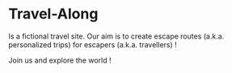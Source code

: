 # Travel-Along

Is a fictional travel site. Our aim is to create escape routes (a.k.a. personalized trips) for escapers (a.k.a. travellers) !

Join us and explore the world !

